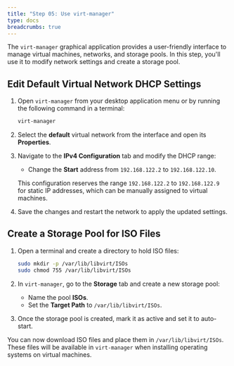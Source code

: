 ```yaml
---
title: "Step 05: Use virt-manager"
type: docs
breadcrumbs: true
---
```


The `virt-manager` graphical application provides a user-friendly interface to manage virtual machines, networks, and storage pools. In this step, you'll use it to modify network settings and create a storage pool.

## Edit Default Virtual Network DHCP Settings

1. Open `virt-manager` from your desktop application menu or by running the following command in a terminal:
   ```bash
   virt-manager
   ```

2. Select the **default** virtual network from the interface and open its **Properties**.

3. Navigate to the **IPv4 Configuration** tab and modify the DHCP range:
   - Change the **Start** address from `192.168.122.2` to `192.168.122.10`.

   This configuration reserves the range `192.168.122.2` to `192.168.122.9` for static IP addresses, which can be manually assigned to virtual machines.

4. Save the changes and restart the network to apply the updated settings.

## Create a Storage Pool for ISO Files

1. Open a terminal and create a directory to hold ISO files:
   ```bash
   sudo mkdir -p /var/lib/libvirt/ISOs
   sudo chmod 755 /var/lib/libvirt/ISOs
   ```

2. In `virt-manager`, go to the **Storage** tab and create a new storage pool:
   - Name the pool **ISOs**.
   - Set the **Target Path** to `/var/lib/libvirt/ISOs`.

3. Once the storage pool is created, mark it as active and set it to auto-start.

You can now download ISO files and place them in `/var/lib/libvirt/ISOs`. These files will be available in `virt-manager` when installing operating systems on virtual machines.